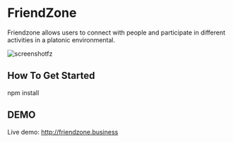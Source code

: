 # FriendZone

Friendzone allows users to connect with people and participate in different activities in a platonic environmental.

![screenshotfz](https://user-images.githubusercontent.com/26069518/53290072-c30a4c00-3764-11e9-9e86-89ba46293f8c.jpg)

## How To Get Started

npm install

## DEMO

Live demo: http://friendzone.business
